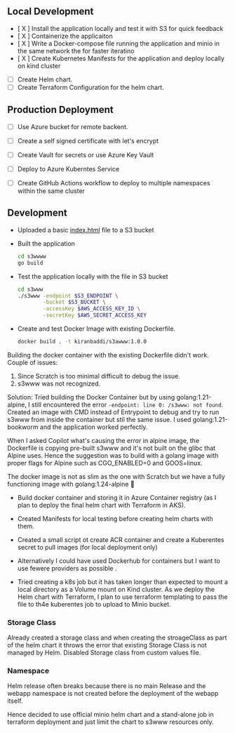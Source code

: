 ## Local Development

- [ X ] Install the application locally and test it with S3 for quick feedback
- [ X ] Containerize the applicaiton  
- [ X ] Write a Docker-compose file running the application and minio in the same network the for faster iteratino
- [ X ] Create Kubernetes Manifests for the application and deploy locally on kind cluster
- [ ] Create Helm chart.
- [ ] Create Terraform Configuration for the helm chart.

## Production Deployment 
- [ ] Use Azure bucket for remote backent. 
- [ ] Create a self signed certificate with let's encrypt
- [ ] Create Vault for secrets or use Azure Key Vault 
- [ ] Deploy to Azure Kuberntes Service
- [ ] Create GitHub Actions workflow to deploy to multiple namespaces within the same cluster



## Development

- Uploaded a basic [index.html](../Infrastructure/index.html) file to a S3 bucket
- Built the application

    ```bash
    cd s3wwww
    go build
    ```
- Test the application locally with the file in S3 bucket
    ```bash
    cd s3www
    ./s3www -endpoint $S3_ENDPOINT \
            -bucket $S3_BUCKET \
            -accessKey $AWS_ACCESS_KEY_ID \
            -secretKey $AWS_SECRET_ACCESS_KEY
    ```
- Create and test Docker Image with existing Dockerfile.
    
    ```bash
    docker build . -t kiranbaddi/s3awww:1.0.0
    ```
Building the docker container with the existing Dockerfile didn't work. 
Couple of issues:
1. Since Scratch is too minimal difficult to debug the issue. 
2. s3www was not recognized. 

Solution:
Tried building the Docker Container but by using golang:1.21-alpine, I still encountered the error 
`-endpoint: line 0: /s3www: not found`. Created an image with CMD instead of Entrypoint to debug and try to run s3www from inside the container but stil the same issue. I used golang:1.21-bookworm and the application worked perfectly. 

When I asked Copilot what's causing the error in alpine image, the Dockerfile is copying pre-built s3www and it's not built on the glibc that Alpine uses. Hence the suggestion was to build with a golang image with proper flags for Alpine such as CGO_ENABLED=0 and GOOS=linux. 

The docker image is not as slim as the one with Scratch but we have a fully functioning image with golang:1.24-alpine 💯


- Build docker container and storing it in Azure Container registry (as I plan to deploy the final helm chart with Terraform in AKS). 

- Created Manifests for local testing before creating helm charts with them. 

- Created a small script ot create ACR container and create a Kuberentes secret to pull images (for local deployment only)

- Alternatively I could have used Dockerhub for containers but I want to use fewere providers as possible .

- Tried creating a k8s job but it has taken longer than expected to mount a local directory as a Volume mount on Kind cluster. As we deploy the Helm chart with Terraform, I plan to use terraform templating to pass the file to th4e kuberentes job to upload to Minio bucket. 



### Storage Class

Already created a storage class and when creating the stroageClass as part of the helm chart it throws the error that existing Storage Class is not managed by Helm. Disabled Storage class from custom values file.


### Namespace

Helm release often breaks because there is no main Release and the webapp namespace is not created before the deployment of the webapp itself. 

Hence decided to use official minio helm chart and a stand-alone job in terraform deployment and just limit the chart to s3www resources only. 

